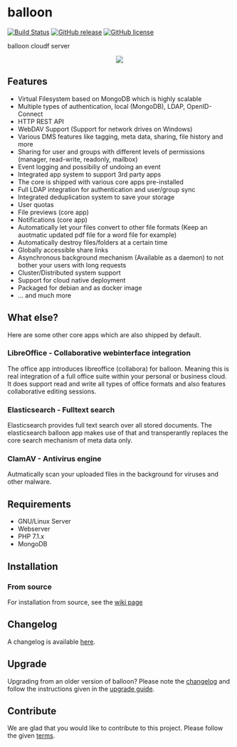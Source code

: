 # balloon

[![Build Status](https://travis-ci.org/gyselroth/balloon.svg?branch=v2)](https://travis-ci.org/gyselroth/balloon)
[![GitHub release](https://img.shields.io/github/release/gyselroth/balloon.svg)](https://github.com/gyselroth/balloon/releases)
[![GitHub license](https://img.shields.io/badge/license-GPL-blue.svg)](https://raw.githubusercontent.com/gyselroth/balloon/master/LICENSE)

balloon cloudf server

<p align="center">
    <img src="https://raw.githubusercontent.com/gyselroth/balloon-client-desktop/master/app/img/balloon-startup.png"/>
</p>

## Features

* Virtual Filesystem based on MongoDB which is highly scalable
* Multiple types of authentication, local (MongoDB), LDAP, OpenID-Connect
* HTTP REST API
* WebDAV Support (Support for network drives on Windows)
* Various DMS features like tagging, meta data, sharing, file history and more
* Sharing for user and groups with different levels of permissions (manager, read-write, readonly, mailbox)
* Event logging and possibiliy of undoing an event
* Integrated app system to support 3rd party apps
* The core is shipped with various core apps pre-installed
* Full LDAP integration for authentication and user/group sync
* Integrated deduplication system to save your storage
* User quotas
* File previews (core app)
* Notifications (core app)
* Automatically let your files convert to other file formats (Keep an auotmatic updated pdf file for a word file for example)
* Automatically destroy files/folders at a certain time
* Globally accessible share links 
* Asynchronous background mechanism (Available as a daemon) to not bother your users with long requests
* Cluster/Distributed system support
* Support for cloud native deployment
* Packaged for debian and as docker image
* ... and much more

## What else?

Here are some other core apps which are also shipped by default.

### LibreOffice - Collaborative webinterface integration

The office app introduces libreoffice (collabora) for balloon. Meaning this is real integration of a full office suite within your personal or business cloud. It does support read and write all types of office formats and also features collaborative editing sessions.

### Elasticsearch - Fulltext search

Elasticsearch provides full text search over all stored documents. The elasticsearch balloon app makes use of that and transperantly replaces the core search mechanism of meta data only.

### ClamAV - Antivirus engine

Autmatically scan your uploaded files in the background for viruses and other malware.

## Requirements

* GNU/Linux Server
* Webserver
* PHP 7.1.x
* MongoDB

## Installation
### From source
For installation from source, see the [wiki page](https://github.com/gyselroth/balloon/wiki/Install-balloon-from-source-(v2))

## Changelog
A changelog is available [here](https://github.com/gyselroth/balloon/CHANGELOG.md).

## Upgrade
Upgrading from an older version of balloon? Please note the [changelog](https://github.com/gyselroth/balloon/CHANGELOG.md) and follow the instructions given 
in the [upgrade guide](https://github.com/gyselroth/balloon/UPGRADE.md).

## Contribute
We are glad that you would like to contribute to this project. Please follow the given [terms](https://github.com/gyselroth/balloon/CONTRIBUTE.md).
